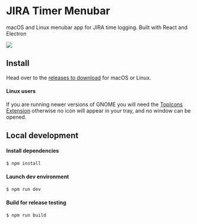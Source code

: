 # JIRA Timer Menubar

macOS and Linux menubar app for JIRA time logging. Built with React and Electron

<img src="/static/demo.gif?raw=true">

## Install

Head over to the [releases to download](https://github.com/alexcroox/jira-timer-menubar/releases/latest) for macOS or Linux.

#### Linux users

If you are running newer versions of GNOME you will need the 
[TopIcons Extension](https://extensions.gnome.org/extension/495/topicons/)
otherwise no icon will appear in your tray, and no window can be opened.

## Local development

#### Install dependencies

```bash
$ npm install
```

#### Launch dev environment

```bash
$ npm run dev
```

#### Build for release testing

```bash
$ npm run build
```
